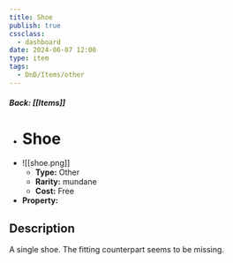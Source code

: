 ```yaml
---
title: Shoe
publish: true
cssclass:
  - dashboard
date: 2024-06-07 12:00
type: item
tags:
  - DnD/Items/other
---
```


##### Back: [[Items]]

- # Shoe
- ![[shoe.png]]
    - **Type:** Other
    - **Rarity:** mundane
    - **Cost:** Free
- **Property:** 



## Description 

A single shoe. The fitting counterpart seems to be missing.
